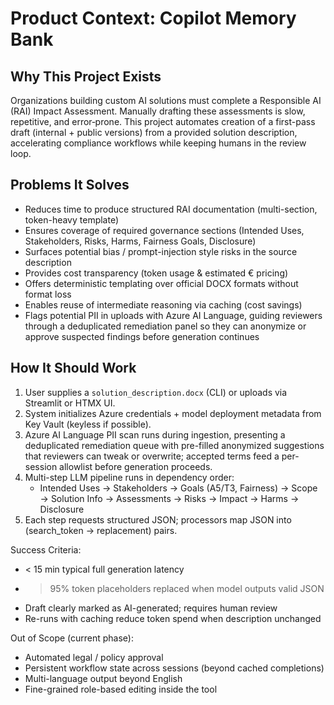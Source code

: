 # Product Context: Copilot Memory Bank

## Why This Project Exists

Organizations building custom AI solutions must complete a Responsible AI (RAI) Impact Assessment. Manually drafting these assessments is slow, repetitive, and error‑prone. This project automates creation of a first-pass draft (internal + public versions) from a provided solution description, accelerating compliance workflows while keeping humans in the review loop.

## Problems It Solves

- Reduces time to produce structured RAI documentation (multi-section, token-heavy template)
- Ensures coverage of required governance sections (Intended Uses, Stakeholders, Risks, Harms, Fairness Goals, Disclosure)
- Surfaces potential bias / prompt-injection style risks in the source description
- Provides cost transparency (token usage & estimated € pricing)
- Offers deterministic templating over official DOCX formats without format loss
- Enables reuse of intermediate reasoning via caching (cost savings)
- Flags potential PII in uploads with Azure AI Language, guiding reviewers through a deduplicated remediation panel so they can anonymize or approve suspected findings before generation continues

## How It Should Work

1. User supplies a `solution_description.docx` (CLI) or uploads via Streamlit or HTMX UI.
2. System initializes Azure credentials + model deployment metadata from Key Vault (keyless if possible).
3. Azure AI Language PII scan runs during ingestion, presenting a deduplicated remediation queue with pre-filled anonymized suggestions that reviewers can tweak or overwrite; accepted terms feed a per-session allowlist before generation proceeds.
4. Multi-step LLM pipeline runs in dependency order:
	- Intended Uses → Stakeholders → Goals (A5/T3, Fairness) → Scope → Solution Info → Assessments → Risks → Impact → Harms → Disclosure
5. Each step requests structured JSON; processors map JSON into (search_token → replacement) pairs.

Success Criteria:
- < 15 min typical full generation latency
- > 95% token placeholders replaced when model outputs valid JSON
- Draft clearly marked as AI-generated; requires human review
- Re-runs with caching reduce token spend when description unchanged

Out of Scope (current phase):
- Automated legal / policy approval
- Persistent workflow state across sessions (beyond cached completions)
- Multi-language output beyond English
- Fine-grained role-based editing inside the tool

